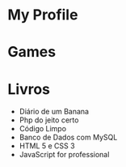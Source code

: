 # My Profile

# Games

# Livros

* Diário de um Banana
* Php do jeito certo 
* Código Limpo
* Banco de Dados com MySQL
* HTML 5 e CSS 3
* JavaScript for professional
